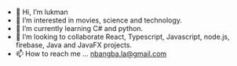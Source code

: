 - 👋 Hi, I’m lukman
- 👀 I’m interested in movies, science and technology.
- 🌱 I’m currently learning C# and python.
- 💞️ I’m looking to collaborate  React, Typescript, Javascript, node.js, firebase, Java and JavaFX projects.
- 📫 How to reach me ... nbangba.la@gmail.com

<!---
nbangba/nbangba is a ✨ special ✨ repository because its `README.md` (this file) appears on your GitHub profile.
You can click the Preview link to take a look at your changes.
--->
